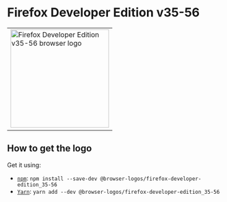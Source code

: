 Firefox Developer Edition v35-56
================================

<!-- markdownlint-disable line-length no-inline-html -->
<table>
    <tr height=240>
        <td>
            <a href="https://github.com/alrra/browser-logos/tree/896ab303b43decd25c518ea5dc0081e6974d344a/src/archive/firefox-developer-edition_35-56">
                <img width=230 src="https://raw.githubusercontent.com/alrra/browser-logos/896ab303b43decd25c518ea5dc0081e6974d344a/src/archive/firefox-developer-edition_35-56/firefox-developer-edition_35-56_512x512.png" alt="Firefox Developer Edition v35-56 browser logo">
            </a>
        </td>
    </tr>
</table>
<!-- markdownlint-enable line-length no-inline-html -->

How to get the logo
-------------------

Get it using:

* [`npm`][npm]: `npm install --save-dev @browser-logos/firefox-developer-edition_35-56`
* [`Yarn`][yarn]: `yarn add --dev @browser-logos/firefox-developer-edition_35-56`

<!-- Link labels: -->

[npm]: https://www.npmjs.com/
[yarn]: https://yarnpkg.com/
